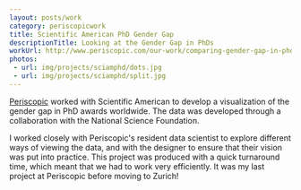 ```yaml
---
layout: posts/work
category: periscopicwork
title: Scientific American PhD Gender Gap
descriptionTitle: Looking at the Gender Gap in PhDs
workUrl: http://www.periscopic.com/our-work/comparing-gender-gap-in-phds-around-the-world
photos:
 - url: img/projects/sciamphd/dots.jpg
 - url: img/projects/sciamphd/split.jpg
---
```


<a href="http://www.periscopic.com/" target="_blank">Periscopic</a> worked with Scientific American to develop a visualization of the gender gap in PhD awards worldwide. The data was developed through a collaboration with the National Science Foundation.

I worked closely with Periscopic's resident data scientist to explore different ways of viewing the data, and with the designer to ensure that their vision was put into practice. This project was produced with a quick turnaround time, which meant that we had to work very efficiently. It was my last project at Periscopic before moving to Zurich!
